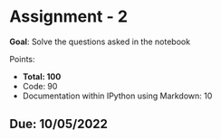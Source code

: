 # Assignment - 2

**Goal**: Solve the questions asked in the notebook

Points:
- **Total: 100**
- Code: 90
- Documentation within IPython using Markdown: 10

## Due: 10/05/2022